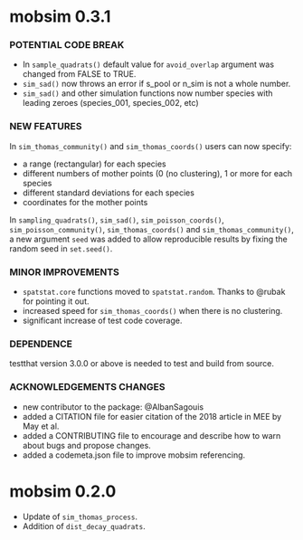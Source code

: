 mobsim 0.3.1
================================================================================

### POTENTIAL CODE BREAK
* In `sample_quadrats()` default value for `avoid_overlap` argument was changed from FALSE to TRUE.
* `sim_sad()` now throws an error if s_pool or n_sim is not a whole number.
* `sim_sad()` and other simulation functions now number species with leading zeroes (species_001, species_002, etc)

### NEW FEATURES
In `sim_thomas_community()` and `sim_thomas_coords()` users can now specify:
* a range (rectangular) for each species
* different numbers of mother points (0 (no clustering), 1 or more for each species
* different standard deviations for each species
* coordinates for the mother points  

In `sampling_quadrats()`, `sim_sad()`, `sim_poisson_coords()`, `sim_poisson_community()`,
`sim_thomas_coords()` and `sim_thomas_community()`, a new argument `seed` was added to
allow reproducible results by fixing the random seed in `set.seed()`.

### MINOR IMPROVEMENTS
* `spatstat.core` functions moved to `spatstat.random`. Thanks to @rubak for pointing it out.
* increased speed for `sim_thomas_coords()` when there is no clustering.
* significant increase of test code coverage.

### DEPENDENCE
testthat version 3.0.0 or above is needed to test and build from source.

### ACKNOWLEDGEMENTS CHANGES
* new contributor to the package: @AlbanSagouis
* added a CITATION file for easier citation of the 2018 article in MEE by May et al.
* added a CONTRIBUTING file to encourage and describe how to warn about bugs and
propose changes.
* added a codemeta.json file to improve mobsim referencing.

mobsim 0.2.0
================================================================================

* Update of `sim_thomas_process`.
* Addition of `dist_decay_quadrats`.
